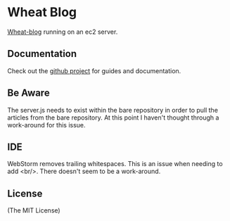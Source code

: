 Wheat Blog 
==========

[Wheat-blog](http://ericstil.es) running on an ec2 server.

## Documentation

Check out the [github project](https://github.com/creationix/wheat) for guides and documentation.

## Be Aware

The server.js needs to exist within the bare repository in order to pull the articles from the bare repository.  At this point I haven't thought through a work-around for this issue. 

## IDE

WebStorm removes trailing whitespaces.  This is an issue when needing to add &lt;br/&gt;.  There doesn't seem to be a work-around.

## License
(The MIT License)
